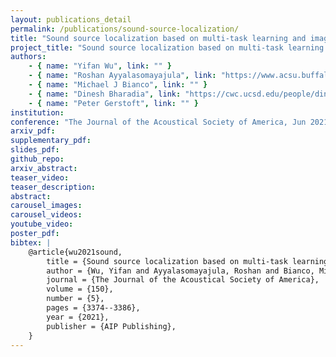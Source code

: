```yaml
---
layout: publications_detail
permalink: /publications/sound-source-localization/
title: "Sound source localization based on multi-task learning and image translation network"
project_title: "Sound source localization based on multi-task learning and image translation network"
authors:
    - { name: "Yifan Wu", link: "" }    
    - { name: "Roshan Ayyalasomayajula", link: "https://www.acsu.buffalo.edu/~roshana/"}
    - { name: "Michael J Bianco", link: "" }
    - { name: "Dinesh Bharadia", link: "https://cwc.ucsd.edu/people/dinesh-bharadia" }
    - { name: "Peter Gerstoft", link: "" }  
institution: 
conference: "The Journal of the Acoustical Society of America, Jun 2021"
arxiv_pdf: 
supplementary_pdf: 
slides_pdf: 
github_repo: 
arxiv_abstract: 
teaser_video: 
teaser_description:
abstract: 
carousel_images:
carousel_videos:
youtube_video:
poster_pdf:
bibtex: |
    @article{wu2021sound,
        title = {Sound source localization based on multi-task learning and image translation network},
        author = {Wu, Yifan and Ayyalasomayajula, Roshan and Bianco, Michael J and Bharadia, Dinesh and Gerstoft, Peter},
        journal = {The Journal of the Acoustical Society of America},
        volume = {150},
        number = {5},
        pages = {3374--3386},
        year = {2021},
        publisher = {AIP Publishing},
    }
---
```


